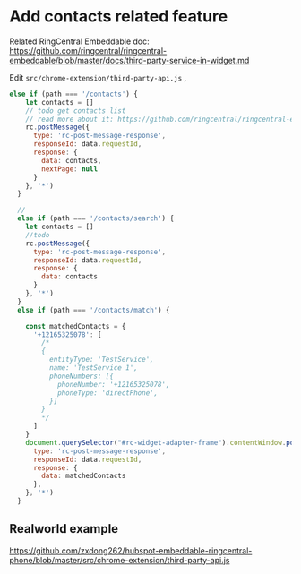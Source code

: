 # Add contacts related feature

Related RingCentral Embeddable doc: https://github.com/ringcentral/ringcentral-embeddable/blob/master/docs/third-party-service-in-widget.md

Edit `src/chrome-extension/third-party-api.js` ,
```js
else if (path === '/contacts') {
    let contacts = []
    // todo get contacts list
    // read more about it: https://github.com/ringcentral/ringcentral-embeddable/blob/master/docs/third-party-service-in-widget.md
    rc.postMessage({
      type: 'rc-post-message-response',
      responseId: data.requestId,
      response: {
        data: contacts,
        nextPage: null
      }
    }, '*')
  }

  //
  else if (path === '/contacts/search') {
    let contacts = []
    //todo
    rc.postMessage({
      type: 'rc-post-message-response',
      responseId: data.requestId,
      response: {
        data: contacts
      }
    }, '*')
  }
  else if (path === '/contacts/match') {

    const matchedContacts = {
      '+12165325078': [
        /*
        {
          entityType: 'TestService',
          name: 'TestService 1',
          phoneNumbers: [{
            phoneNumber: '+12165325078',
            phoneType: 'directPhone',
          }]
        }
        */
      ]
    }
    document.querySelector("#rc-widget-adapter-frame").contentWindow.postMessage({
      type: 'rc-post-message-response',
      responseId: data.requestId,
      response: {
        data: matchedContacts
      },
    }, '*')
  }
```

## Realworld example
https://github.com/zxdong262/hubspot-embeddable-ringcentral-phone/blob/master/src/chrome-extension/third-party-api.js
